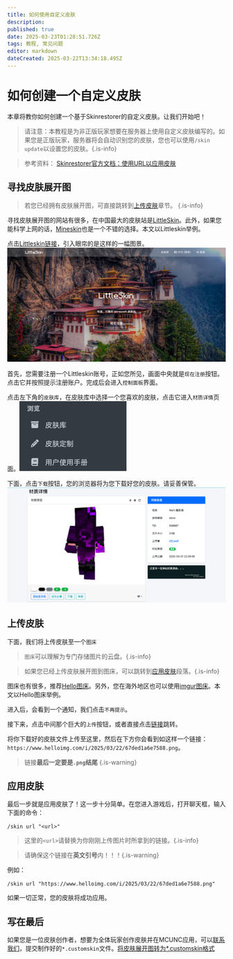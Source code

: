 ```yaml
---
title: 如何使用自定义皮肤
description: 
published: true
date: 2025-03-23T01:28:51.726Z
tags: 教程, 常见问题
editor: markdown
dateCreated: 2025-03-22T13:34:18.495Z
---
```


# 如何创建一个自定义皮肤

本章将教你如何创建一个基于Skinrestorer的自定义皮肤。让我们开始吧！

> 请注意：本教程是为非正版玩家想要在服务器上使用自定义皮肤编写的。如果您是正版玩家，服务器将会自动识别您的皮肤，您也可以使用`/skin update`以设置您的皮肤。{.is-info}

> 参考资料：
> [Skinrestorer官方文档：使用URL以应用皮肤](https://skinsrestorer.net/docs/features/skin-url)

## 寻找皮肤展开图

> 若您已经拥有皮肤展开图，可直接跳转到[上传皮肤](#上传皮肤)章节。
{.is-info}


寻找皮肤展开图的网站有很多，在中国最大的皮肤站是[LittleSkin](https://littleskin.cn)。此外，如果您能科学上网的话，[Mineskin](https://mineskin.org)也是一个不错的选择。本文以Littleskin举例。

点击[Littleskin链接](https://littleskin.cn)，引入眼帘的是这样的一幅图景。![littleskin首页.png](/常见问题/使用自定义皮肤/littleskin首页.png)

首先，您需要注册一个Littleskin账号，正如您所见，画面中央就是`现在注册`按钮。点击它并按照提示注册账户。完成后会进入`控制面板`界面。

点击左下角的`皮肤库`，在皮肤库中选择一个您喜欢的皮肤，点击它进入`材质详情`页面。![littleskin皮肤库图标.png](/常见问题/使用自定义皮肤/littleskin皮肤库图标.png)

下面，点击`下载`按钮，您的浏览器将为您下载好您的皮肤。请妥善保管。![littleskin材质详情页.png](/常见问题/使用自定义皮肤/littleskin材质详情页.png)

## 上传皮肤

下面，我们将上传皮肤至一个`图床`

> `图床`可以理解为专门存储图片的云盘。{.is-info}

> 如果您已经上传皮肤展开图到图床，可以跳转到[应用皮肤](#应用皮肤)段落。{.is-info}

图床也有很多，推荐[Hello图床](https://www.helloimg.com/)。另外，您在海外地区也可以使用[imgur图床](https://imgur.com/)。本文以Hello图床举例。

进入后，会看到一个通知，我们点击`不再提示`。

接下来，点击中间那个巨大的`上传`按钮，或者直接点击[链接](https://www.helloimg.com/upload/)跳转。

将你下载好的皮肤文件上传至这里，然后在下方你会看到如这样一个链接：`https://www.helloimg.com/i/2025/03/22/67ded1a6e7588.png`。

> 链接**最后一定要是`.png`结尾** {.is-warning}

## 应用皮肤

最后一步就是应用皮肤了！这一步十分简单。在您进入游戏后，打开聊天框，输入下面的命令：

```
/skin url "<url>"
```

> 这里的`<url>`请替换为你刚刚上传图片时所拿到的链接。{.is-info}

> 请确保这个链接在**英文引号**内！！！{.is-warning}

例如：
```
/skin url "https://www.helloimg.com/i/2025/03/22/67ded1a6e7588.png"
```

如果一切正常，您的皮肤将成功应用。

## 写在最后

如果您是一位皮肤创作者，想要为全体玩家创作皮肤并在MCUNC应用，可以[联系我们](https://wiki.mcunc.cn/联系我们)，提交制作好的`*.customskin`文件。[将皮肤展开图转为*.customskin格式](https://skinsrestorer.net/generator)

